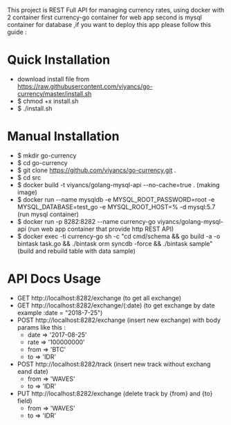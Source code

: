 This project is REST Full API for managing currency rates, using docker with 2 container first currency-go container  for web app second is mysql container for database ,if you want to  deploy this app please follow this guide :

Quick Installation
===========
- download install file from https://raw.githubusercontent.com/viyancs/go-currency/master/install.sh
- $ chmod +x install.sh
- $ ./install.sh

Manual Installation
==========
- $ mkdir go-currency
- $ cd go-currency
- $ git clone https://github.com/viyancs/go-currency.git .
- $ cd src
- $ docker build -t viyancs/golang-mysql-api --no-cache=true . (making image)
- $ docker run --name mysqldb -e MYSQL_ROOT_PASSWORD=root -e MYSQL_DATABASE=test_go -e  MYSQL_ROOT_HOST=% -d mysql:5.7 (run mysql container)
- $ docker run -p 8282:8282 --name currency-go viyancs/golang-mysql-api (run web app container that provide http REST API)
- $ docker exec -ti currency-go sh -c "cd cmd/schema && go build -a -o bintask task.go && ./bintask orm syncdb -force && ./bintask sample" (build and rebuild table with data sample)


API Docs Usage
==========
- GET http://localhost:8282/exchange (to get all exchange)
- GET http://localhost:8282/exchange/(:date) (to get exchange by date example :date = "2018-7-25")
- POST http://localhost:8282/exchange (insert new exchange) with body params like this :
    - date => '2017-08-25'
    - rate => '100000000'
    - from => 'BTC'
    - to   => 'IDR'
- POST http://localhost:8282/track (insert new track without exchang eand date)
    - from => 'WAVES'
    - to   => 'IDR'
- PUT http://localhost:8282/exchange (delete track by {from} and {to} field)
    - from => 'WAVES'
    - to => 'IDR'
